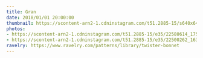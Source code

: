 ```yaml
---
title: Gran
date: 2018/01/01 20:00:00
thumbnail: https://scontent-arn2-1.cdninstagram.com/t51.2885-15/s640x640/sh0.08/e35/22580614_1759732477661304_1436977567683837952_n.jpg
photos:
- https://scontent-arn2-1.cdninstagram.com/t51.2885-15/e35/22580614_1759732477661304_1436977567683837952_n.jpg
- https://scontent-arn2-1.cdninstagram.com/t51.2885-15/e35/22500262_1637399919644175_7965848841431810048_n.jpg
ravelry: https://www.ravelry.com/patterns/library/twister-bonnet
---
```

